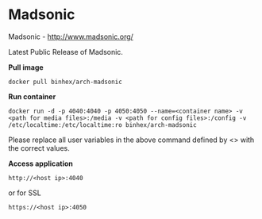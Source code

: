 Madsonic
=========

Madsonic - http://www.madsonic.org/

Latest Public Release of Madsonic.

**Pull image**

```
docker pull binhex/arch-madsonic
```

**Run container**

```
docker run -d -p 4040:4040 -p 4050:4050 --name=<container name> -v <path for media files>:/media -v <path for config files>:/config -v /etc/localtime:/etc/localtime:ro binhex/arch-madsonic
```

Please replace all user variables in the above command defined by <> with the correct values.

**Access application**

```
http://<host ip>:4040
```

or for SSL

```
https://<host ip>:4050
```



